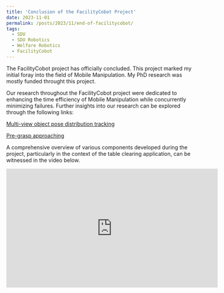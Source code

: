```yaml
---
title: 'Conclusion of the FacilityCobot Project'
date: 2023-11-01
permalink: /posts/2023/11/end-of-facilitycobot/
tags:
  - SDU
  - SDU Robotics
  - Welfare Robotics
  - FacilityCobot
---
```


The FacilityCobot project has officially concluded. This project marked my initial foray into the field of Mobile Manipulation. My PhD research was mostly funded throught this project. 

Our research throughout the FacilityCobot project were dedicated to enhancing the time efficiency of Mobile Manipulation while concurrently minimizing failures. Further insights into our research can be explored through the following links:

[Multi-view object pose distribution tracking](/research/2021-09-15-multi-view-object-pose-tracking/)

[Pre-grasp approaching](/research/2023-12-17-pre-grasp-approaching/)


A comprehensive overview of various components developed during the project, particularly in the context of the table clearing application, can be witnessed in the video below.

<iframe width="560" height="315" src="https://www.youtube.com/embed/0Of52KpMgrw?controls=0" title="YouTube video player" frameborder="0" allow="accelerometer; autoplay; clipboard-write; encrypted-media; gyroscope; picture-in-picture; web-share" allowfullscreen></iframe>

